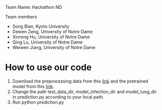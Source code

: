 
Team Name: Hackathon ND

Team members

- Song Bian, Kyoto University
- Dewen Zeng, University of Notre Dame
- Xinrong Hu, University of Notre Dame
- Qing Lu, University of Notre Dame
- Weiwen Jiang, University of Notre Dame

# How to use our code

1. Download the preprocessing data from this [link](https://drive.google.com/drive/folders/1g2YDMp4wCALeQLBXi-NsY6eW_wExfHO-?usp=sharing) and the pretrained model from this [link](https://drive.google.com/drive/folders/1ASbqSiKx7d1m1nvSW6h0dba_HlIXA_oq?usp=sharing).
2. Change the path test_data_dir, model_infection_dir and model_lung_dir in prediction.py according to your local path.
3. Run python prediction.py
